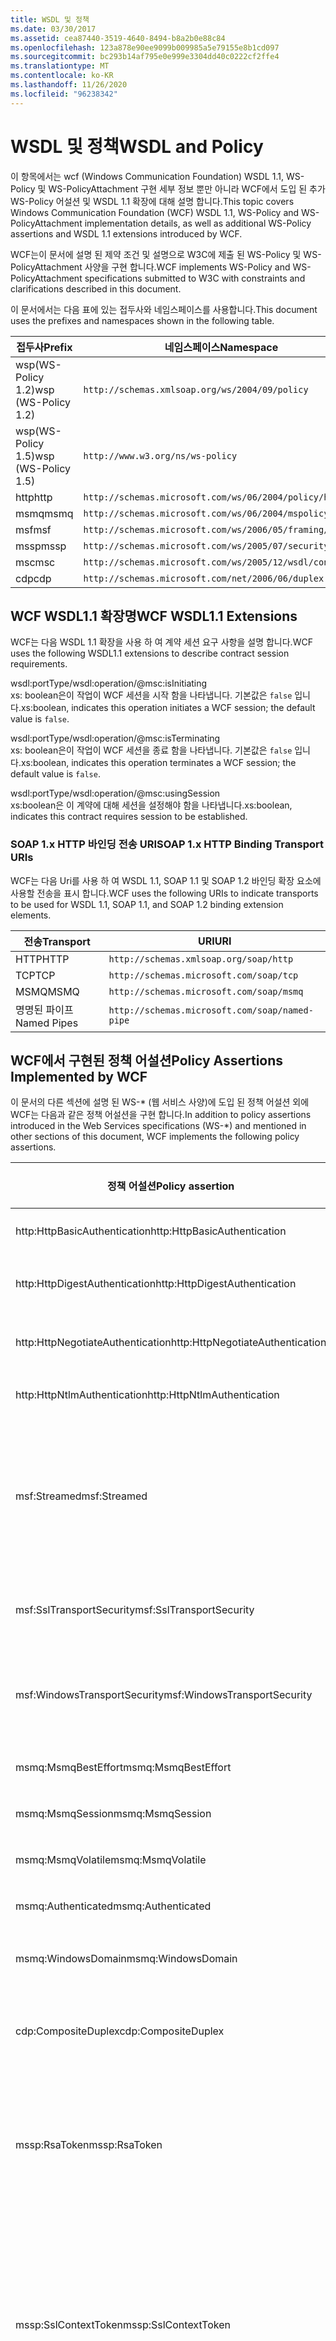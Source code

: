 ```yaml
---
title: WSDL 및 정책
ms.date: 03/30/2017
ms.assetid: cea87440-3519-4640-8494-b8a2b0e88c84
ms.openlocfilehash: 123a878e90ee9099b009985a5e79155e8b1cd097
ms.sourcegitcommit: bc293b14af795e0e999e3304dd40c0222cf2ffe4
ms.translationtype: MT
ms.contentlocale: ko-KR
ms.lasthandoff: 11/26/2020
ms.locfileid: "96238342"
---
```

# <a name="wsdl-and-policy"></a><span data-ttu-id="3f93d-102">WSDL 및 정책</span><span class="sxs-lookup"><span data-stu-id="3f93d-102">WSDL and Policy</span></span>

<span data-ttu-id="3f93d-103">이 항목에서는 wcf (Windows Communication Foundation) WSDL 1.1, WS-Policy 및 WS-PolicyAttachment 구현 세부 정보 뿐만 아니라 WCF에서 도입 된 추가 WS-Policy 어설션 및 WSDL 1.1 확장에 대해 설명 합니다.</span><span class="sxs-lookup"><span data-stu-id="3f93d-103">This topic covers Windows Communication Foundation (WCF) WSDL 1.1, WS-Policy and WS-PolicyAttachment implementation details, as well as additional WS-Policy assertions and WSDL 1.1 extensions introduced by WCF.</span></span>  
  
 <span data-ttu-id="3f93d-104">WCF는이 문서에 설명 된 제약 조건 및 설명으로 W3C에 제출 된 WS-Policy 및 WS-PolicyAttachment 사양을 구현 합니다.</span><span class="sxs-lookup"><span data-stu-id="3f93d-104">WCF implements WS-Policy and WS-PolicyAttachment specifications submitted to W3C with constraints and clarifications described in this document.</span></span>  
  
 <span data-ttu-id="3f93d-105">이 문서에서는 다음 표에 있는 접두사와 네임스페이스를 사용합니다.</span><span class="sxs-lookup"><span data-stu-id="3f93d-105">This document uses the prefixes and namespaces shown in the following table.</span></span>  
  
|<span data-ttu-id="3f93d-106">접두사</span><span class="sxs-lookup"><span data-stu-id="3f93d-106">Prefix</span></span>|<span data-ttu-id="3f93d-107">네임스페이스</span><span class="sxs-lookup"><span data-stu-id="3f93d-107">Namespace</span></span>|  
|------------|---------------|  
|<span data-ttu-id="3f93d-108">wsp(WS-Policy 1.2)</span><span class="sxs-lookup"><span data-stu-id="3f93d-108">wsp (WS-Policy 1.2)</span></span>|`http://schemas.xmlsoap.org/ws/2004/09/policy`|  
|<span data-ttu-id="3f93d-109">wsp(WS-Policy 1.5)</span><span class="sxs-lookup"><span data-stu-id="3f93d-109">wsp (WS-Policy 1.5)</span></span>|`http://www.w3.org/ns/ws-policy`|  
|<span data-ttu-id="3f93d-110">http</span><span class="sxs-lookup"><span data-stu-id="3f93d-110">http</span></span>|`http://schemas.microsoft.com/ws/06/2004/policy/http`|  
|<span data-ttu-id="3f93d-111">msmq</span><span class="sxs-lookup"><span data-stu-id="3f93d-111">msmq</span></span>|`http://schemas.microsoft.com/ws/06/2004/mspolicy/msmq`|  
|<span data-ttu-id="3f93d-112">msf</span><span class="sxs-lookup"><span data-stu-id="3f93d-112">msf</span></span>|`http://schemas.microsoft.com/ws/2006/05/framing/policy`|  
|<span data-ttu-id="3f93d-113">mssp</span><span class="sxs-lookup"><span data-stu-id="3f93d-113">mssp</span></span>|`http://schemas.microsoft.com/ws/2005/07/securitypolicy`|  
|<span data-ttu-id="3f93d-114">msc</span><span class="sxs-lookup"><span data-stu-id="3f93d-114">msc</span></span>|`http://schemas.microsoft.com/ws/2005/12/wsdl/contract`|  
|<span data-ttu-id="3f93d-115">cdp</span><span class="sxs-lookup"><span data-stu-id="3f93d-115">cdp</span></span>|`http://schemas.microsoft.com/net/2006/06/duplex`|  
  
## <a name="wcf-wsdl11-extensions"></a><span data-ttu-id="3f93d-116">WCF WSDL1.1 확장명</span><span class="sxs-lookup"><span data-stu-id="3f93d-116">WCF WSDL1.1 Extensions</span></span>  

 <span data-ttu-id="3f93d-117">WCF는 다음 WSDL 1.1 확장을 사용 하 여 계약 세션 요구 사항을 설명 합니다.</span><span class="sxs-lookup"><span data-stu-id="3f93d-117">WCF uses the following WSDL1.1 extensions to describe contract session requirements.</span></span>  
  
 wsdl:portType/wsdl:operation/@msc:isInitiating  
 <span data-ttu-id="3f93d-118">xs: boolean은이 작업이 WCF 세션을 시작 함을 나타냅니다. 기본값은 `false` 입니다.</span><span class="sxs-lookup"><span data-stu-id="3f93d-118">xs:boolean, indicates this operation initiates a WCF session; the default value is `false`.</span></span>  
  
 wsdl:portType/wsdl:operation/@msc:isTerminating  
 <span data-ttu-id="3f93d-119">xs: boolean은이 작업이 WCF 세션을 종료 함을 나타냅니다. 기본값은 `false` 입니다.</span><span class="sxs-lookup"><span data-stu-id="3f93d-119">xs:boolean, indicates this operation terminates a WCF session; the default value is `false`.</span></span>  
  
 wsdl:portType/wsdl:operation/@msc:usingSession  
 <span data-ttu-id="3f93d-120">xs:boolean은 이 계약에 대해 세션을 설정해야 함을 나타냅니다.</span><span class="sxs-lookup"><span data-stu-id="3f93d-120">xs:boolean, indicates this contract requires session to be established.</span></span>  
  
### <a name="soap-1x-http-binding-transport-uris"></a><span data-ttu-id="3f93d-121">SOAP 1.x HTTP 바인딩 전송 URI</span><span class="sxs-lookup"><span data-stu-id="3f93d-121">SOAP 1.x HTTP Binding Transport URIs</span></span>  

 <span data-ttu-id="3f93d-122">WCF는 다음 Uri를 사용 하 여 WSDL 1.1, SOAP 1.1 및 SOAP 1.2 바인딩 확장 요소에 사용할 전송을 표시 합니다.</span><span class="sxs-lookup"><span data-stu-id="3f93d-122">WCF uses the following URIs to indicate transports to be used for WSDL 1.1, SOAP 1.1, and SOAP 1.2 binding extension elements.</span></span>  
  
|<span data-ttu-id="3f93d-123">전송</span><span class="sxs-lookup"><span data-stu-id="3f93d-123">Transport</span></span>|<span data-ttu-id="3f93d-124">URI</span><span class="sxs-lookup"><span data-stu-id="3f93d-124">URI</span></span>|  
|---------------|---------|  
|<span data-ttu-id="3f93d-125">HTTP</span><span class="sxs-lookup"><span data-stu-id="3f93d-125">HTTP</span></span>|`http://schemas.xmlsoap.org/soap/http`|  
|<span data-ttu-id="3f93d-126">TCP</span><span class="sxs-lookup"><span data-stu-id="3f93d-126">TCP</span></span>|`http://schemas.microsoft.com/soap/tcp`|  
|<span data-ttu-id="3f93d-127">MSMQ</span><span class="sxs-lookup"><span data-stu-id="3f93d-127">MSMQ</span></span>|`http://schemas.microsoft.com/soap/msmq`|  
|<span data-ttu-id="3f93d-128">명명된 파이프</span><span class="sxs-lookup"><span data-stu-id="3f93d-128">Named Pipes</span></span>|`http://schemas.microsoft.com/soap/named-pipe`|  
  
## <a name="policy-assertions-implemented-by-wcf"></a><span data-ttu-id="3f93d-129">WCF에서 구현된 정책 어설션</span><span class="sxs-lookup"><span data-stu-id="3f93d-129">Policy Assertions Implemented by WCF</span></span>  

 <span data-ttu-id="3f93d-130">이 문서의 다른 섹션에 설명 된 WS-\* (웹 서비스 사양)에 도입 된 정책 어설션 외에 WCF는 다음과 같은 정책 어설션을 구현 합니다.</span><span class="sxs-lookup"><span data-stu-id="3f93d-130">In addition to policy assertions introduced in the Web Services specifications (WS-\*) and mentioned in other sections of this document, WCF implements the following policy assertions.</span></span>  
  
|<span data-ttu-id="3f93d-131">정책 어설션</span><span class="sxs-lookup"><span data-stu-id="3f93d-131">Policy assertion</span></span>|<span data-ttu-id="3f93d-132">정책 주체</span><span class="sxs-lookup"><span data-stu-id="3f93d-132">Policy subject</span></span>|<span data-ttu-id="3f93d-133">Description</span><span class="sxs-lookup"><span data-stu-id="3f93d-133">Description</span></span>|  
|----------------------|--------------------|-----------------|  
|<span data-ttu-id="3f93d-134">http:HttpBasicAuthentication</span><span class="sxs-lookup"><span data-stu-id="3f93d-134">http:HttpBasicAuthentication</span></span>|<span data-ttu-id="3f93d-135">엔드포인트</span><span class="sxs-lookup"><span data-stu-id="3f93d-135">Endpoint</span></span>|<span data-ttu-id="3f93d-136">엔드포인트가 HTTP 기본 인증을 사용합니다.</span><span class="sxs-lookup"><span data-stu-id="3f93d-136">Endpoint uses HTTP Basic Authentication.</span></span>|  
|<span data-ttu-id="3f93d-137">http:HttpDigestAuthentication</span><span class="sxs-lookup"><span data-stu-id="3f93d-137">http:HttpDigestAuthentication</span></span>|<span data-ttu-id="3f93d-138">엔드포인트</span><span class="sxs-lookup"><span data-stu-id="3f93d-138">Endpoint</span></span>|<span data-ttu-id="3f93d-139">엔드포인트가 HTTP 다이제스트 인증을 사용합니다.</span><span class="sxs-lookup"><span data-stu-id="3f93d-139">Endpoint uses HTTP Digest Authentication.</span></span>|  
|<span data-ttu-id="3f93d-140">http:HttpNegotiateAuthentication</span><span class="sxs-lookup"><span data-stu-id="3f93d-140">http:HttpNegotiateAuthentication</span></span>|<span data-ttu-id="3f93d-141">엔드포인트</span><span class="sxs-lookup"><span data-stu-id="3f93d-141">Endpoint</span></span>|<span data-ttu-id="3f93d-142">엔드포인트가 HTTP Negotiate 인증을 사용합니다.</span><span class="sxs-lookup"><span data-stu-id="3f93d-142">Endpoint uses HTTP Negotiate Authentication.</span></span>|  
|<span data-ttu-id="3f93d-143">http:HttpNtlmAuthentication</span><span class="sxs-lookup"><span data-stu-id="3f93d-143">http:HttpNtlmAuthentication</span></span>|<span data-ttu-id="3f93d-144">엔드포인트</span><span class="sxs-lookup"><span data-stu-id="3f93d-144">Endpoint</span></span>|<span data-ttu-id="3f93d-145">엔드포인트가 HTTP NTLM 인증을 사용합니다.</span><span class="sxs-lookup"><span data-stu-id="3f93d-145">Endpoint uses HTTP NTLM Authentication.</span></span>|  
|<span data-ttu-id="3f93d-146">msf:Streamed</span><span class="sxs-lookup"><span data-stu-id="3f93d-146">msf:Streamed</span></span>|<span data-ttu-id="3f93d-147">엔드포인트</span><span class="sxs-lookup"><span data-stu-id="3f93d-147">Endpoint</span></span>|<span data-ttu-id="3f93d-148">엔드포인트가 스트리밍된 메시지 프레이밍을 사용합니다.</span><span class="sxs-lookup"><span data-stu-id="3f93d-148">Endpoint uses streamed message framing.</span></span> <span data-ttu-id="3f93d-149">TCP, 명명된 파이프 등의 전송에 제공되는 메시지 프레이밍 프로토콜에 이 어설션이 사용됩니다.</span><span class="sxs-lookup"><span data-stu-id="3f93d-149">This assertion is used with the Message Framing protocol provided for transports such as TCP, and named pipes.</span></span>|  
|<span data-ttu-id="3f93d-150">msf:SslTransportSecurity</span><span class="sxs-lookup"><span data-stu-id="3f93d-150">msf:SslTransportSecurity</span></span>|<span data-ttu-id="3f93d-151">엔드포인트</span><span class="sxs-lookup"><span data-stu-id="3f93d-151">Endpoint</span></span>|<span data-ttu-id="3f93d-152">엔드포인트가 메시지 프레이밍에 TLS(Transport Layer Security)를 사용합니다.</span><span class="sxs-lookup"><span data-stu-id="3f93d-152">Endpoint uses transport-layer security (TLS) with message framing.</span></span>|  
|<span data-ttu-id="3f93d-153">msf:WindowsTransportSecurity</span><span class="sxs-lookup"><span data-stu-id="3f93d-153">msf:WindowsTransportSecurity</span></span>|<span data-ttu-id="3f93d-154">엔드포인트</span><span class="sxs-lookup"><span data-stu-id="3f93d-154">Endpoint</span></span>|<span data-ttu-id="3f93d-155">엔드포인트가 메시지 프레이밍에 SPNEGO(Security Provider Negotiation)를 사용합니다.</span><span class="sxs-lookup"><span data-stu-id="3f93d-155">Endpoint uses Security Provider Negotiation (SPNEGO) with message framing.</span></span>|  
|<span data-ttu-id="3f93d-156">msmq:MsmqBestEffort</span><span class="sxs-lookup"><span data-stu-id="3f93d-156">msmq:MsmqBestEffort</span></span>|<span data-ttu-id="3f93d-157">엔드포인트</span><span class="sxs-lookup"><span data-stu-id="3f93d-157">Endpoint</span></span>|<span data-ttu-id="3f93d-158">최상의 보증을 제공하는 MSMQ입니다.</span><span class="sxs-lookup"><span data-stu-id="3f93d-158">MSMQ with best-effort guarantees.</span></span>|  
|<span data-ttu-id="3f93d-159">msmq:MsmqSession</span><span class="sxs-lookup"><span data-stu-id="3f93d-159">msmq:MsmqSession</span></span>|<span data-ttu-id="3f93d-160">엔드포인트</span><span class="sxs-lookup"><span data-stu-id="3f93d-160">Endpoint</span></span>|<span data-ttu-id="3f93d-161">세션 보증을 제공하는 MSMQ입니다.</span><span class="sxs-lookup"><span data-stu-id="3f93d-161">MSMQ with Session guarantees.</span></span>|  
|<span data-ttu-id="3f93d-162">msmq:MsmqVolatile</span><span class="sxs-lookup"><span data-stu-id="3f93d-162">msmq:MsmqVolatile</span></span>|<span data-ttu-id="3f93d-163">엔드포인트</span><span class="sxs-lookup"><span data-stu-id="3f93d-163">Endpoint</span></span>|<span data-ttu-id="3f93d-164">일시적인 MSMQ입니다.</span><span class="sxs-lookup"><span data-stu-id="3f93d-164">MSMQ Volatile.</span></span>|  
|<span data-ttu-id="3f93d-165">msmq:Authenticated</span><span class="sxs-lookup"><span data-stu-id="3f93d-165">msmq:Authenticated</span></span>|<span data-ttu-id="3f93d-166">엔드포인트</span><span class="sxs-lookup"><span data-stu-id="3f93d-166">Endpoint</span></span>|<span data-ttu-id="3f93d-167">MSMQ 전송에 인증이 사용됩니다.</span><span class="sxs-lookup"><span data-stu-id="3f93d-167">Authentication is used with MSMQ transport.</span></span>|  
|<span data-ttu-id="3f93d-168">msmq:WindowsDomain</span><span class="sxs-lookup"><span data-stu-id="3f93d-168">msmq:WindowsDomain</span></span>|<span data-ttu-id="3f93d-169">엔드포인트</span><span class="sxs-lookup"><span data-stu-id="3f93d-169">Endpoint</span></span>|<span data-ttu-id="3f93d-170">MSMQ에서 Windows 도메인 인증을 사용합니다.</span><span class="sxs-lookup"><span data-stu-id="3f93d-170">MSMQ uses Windows Domain authentication.</span></span>|  
|<span data-ttu-id="3f93d-171">cdp:CompositeDuplex</span><span class="sxs-lookup"><span data-stu-id="3f93d-171">cdp:CompositeDuplex</span></span>|<span data-ttu-id="3f93d-172">엔드포인트</span><span class="sxs-lookup"><span data-stu-id="3f93d-172">Endpoint</span></span>|<span data-ttu-id="3f93d-173">엔드포인트가 in 및 out 메시지에 두 개의 별도 통신 전송 연결을 사용합니다.</span><span class="sxs-lookup"><span data-stu-id="3f93d-173">Endpoint uses two separate converse transport connections for in and out messages.</span></span>|  
|<span data-ttu-id="3f93d-174">mssp:RsaToken</span><span class="sxs-lookup"><span data-stu-id="3f93d-174">mssp:RsaToken</span></span>|<span data-ttu-id="3f93d-175">중첩된</span><span class="sxs-lookup"><span data-stu-id="3f93d-175">Nested</span></span>|<span data-ttu-id="3f93d-176">RSA 키 토큰 어설션입니다.</span><span class="sxs-lookup"><span data-stu-id="3f93d-176">RSA key token assertion.</span></span> <span data-ttu-id="3f93d-177">이 요구 사항은 일반적으로 보증 서명에 있는 키 정보의 일부로 직접 serialize된 RSA 키에 의해 만족됩니다.</span><span class="sxs-lookup"><span data-stu-id="3f93d-177">This requirement is typically satisfied by an RSA key serialized directly as part of the key information in an endorsing signature.</span></span>|  
|<span data-ttu-id="3f93d-178">mssp:SslContextToken</span><span class="sxs-lookup"><span data-stu-id="3f93d-178">mssp:SslContextToken</span></span>|<span data-ttu-id="3f93d-179">중첩된</span><span class="sxs-lookup"><span data-stu-id="3f93d-179">Nested</span></span>|<span data-ttu-id="3f93d-180">WS-Trust를 사용한 이진 TLS 핸드셰이크를 사용하여 가져온 SecurityContextToken을 사용하도록 요구합니다.</span><span class="sxs-lookup"><span data-stu-id="3f93d-180">Requires that a SecurityContextToken obtained using binary TLS handshake using WS-Trust be used.</span></span> <span data-ttu-id="3f93d-181">중첩 어설션에는 sp:RequireDerivedKeys, mssp:MustNotSendCancel, mssp:RequireClientCertificate가 포함됩니다.</span><span class="sxs-lookup"><span data-stu-id="3f93d-181">Nested assertions include: sp:RequireDerivedKeys, mssp:MustNotSendCancel, mssp:RequireClientCertificate.</span></span>|  
|<span data-ttu-id="3f93d-182">mssp:MustNotSendCancel</span><span class="sxs-lookup"><span data-stu-id="3f93d-182">mssp:MustNotSendCancel</span></span>|<span data-ttu-id="3f93d-183">중첩된</span><span class="sxs-lookup"><span data-stu-id="3f93d-183">Nested</span></span>|<span data-ttu-id="3f93d-184">취소 바인딩 [WS-Trust, WS-SC]을 사용한 RST(요청 보안 토큰) 요청 메시지 [WS-Trust]가 지정된 SecurityContextToken의 발급자에게 전송되지 않도록 하는 요구 사항을 지정합니다.</span><span class="sxs-lookup"><span data-stu-id="3f93d-184">Specifies a requirement that a request security token (RST) request messages [WS-Trust] using the Cancel binding [WS-Trust, WS-SC] not be sent to the issuer of a given SecurityContextToken.</span></span> <span data-ttu-id="3f93d-185">이 어설션이 있으면 이러한 요청 메시지를 발급자에게 보내면 안 됩니다.</span><span class="sxs-lookup"><span data-stu-id="3f93d-185">If this assertion is present, then such request messages must not be sent to the issuer.</span></span> <span data-ttu-id="3f93d-186">이 어설션이 없으면 이러한 요청 메시지를 발급자에게 보낼 수 있습니다.</span><span class="sxs-lookup"><span data-stu-id="3f93d-186">If this assertion is not present, then such request messages can be sent to the issuer.</span></span>|  
|<span data-ttu-id="3f93d-187">mssp:RequireClientCertificate</span><span class="sxs-lookup"><span data-stu-id="3f93d-187">mssp:RequireClientCertificate</span></span>|<span data-ttu-id="3f93d-188">중첩된</span><span class="sxs-lookup"><span data-stu-id="3f93d-188">Nested</span></span>|<span data-ttu-id="3f93d-189">이 선택적 요소는 클라이언트 인증서가 TLSNEGO 프로토콜의 일부로 제공되도록 하는 요구 사항을 지정합니다.</span><span class="sxs-lookup"><span data-stu-id="3f93d-189">This optional element specifies a requirement for a client certificate to be provided as part of the TLSNEGO protocol.</span></span> <span data-ttu-id="3f93d-190">이 어설션이 있으면 클라이언트 인증서를 제공해야 합니다.</span><span class="sxs-lookup"><span data-stu-id="3f93d-190">If this assertion is present, then a client certificate must be provided.</span></span> <span data-ttu-id="3f93d-191">이 어설션이 없으면 클라이언트 인증서를 제공하면 안 됩니다.</span><span class="sxs-lookup"><span data-stu-id="3f93d-191">If this assertion is not present, then a client certificate must not be provided.</span></span> <span data-ttu-id="3f93d-192">이 어설션은 mssp:SslContextToken 외부에서 사용하면 안 됩니다.</span><span class="sxs-lookup"><span data-stu-id="3f93d-192">This assertion must not be used outside of mssp:SslContextToken.</span></span>|  
  
## <a name="see-also"></a><span data-ttu-id="3f93d-193">참고 항목</span><span class="sxs-lookup"><span data-stu-id="3f93d-193">See also</span></span>

- [<span data-ttu-id="3f93d-194">사용자 지정 WSDL 게시</span><span class="sxs-lookup"><span data-stu-id="3f93d-194">Custom WSDL Publication</span></span>](../samples/custom-wsdl-publication.md)
- [<span data-ttu-id="3f93d-195">방법: 사용자 지정 WSDL 내보내기</span><span class="sxs-lookup"><span data-stu-id="3f93d-195">How to: Export Custom WSDL</span></span>](../extending/how-to-export-custom-wsdl.md)
- [<span data-ttu-id="3f93d-196">방법: 사용자 지정 WSDL 가져오기</span><span class="sxs-lookup"><span data-stu-id="3f93d-196">How to: Import Custom WSDL</span></span>](../extending/how-to-import-custom-wsdl.md)
